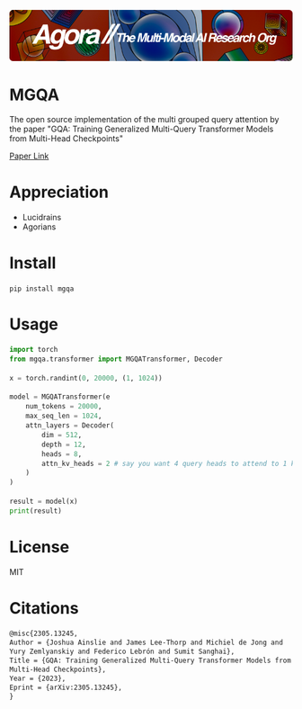 [![Multi-Modality](agorabanner.png)](https://discord.gg/qUtxnK2NMf)

# MGQA
The open source implementation of the multi grouped query attention by the paper "GQA: Training Generalized Multi-Query Transformer Models from Multi-Head Checkpoints"


[Paper Link](https://arxiv.org/abs/2305.13245)

# Appreciation
* Lucidrains
* Agorians

# Install
`pip install mgqa`

# Usage
```python
import torch
from mgqa.transformer import MGQATransformer, Decoder

x = torch.randint(0, 20000, (1, 1024))

model = MGQATransformer(e
    num_tokens = 20000,
    max_seq_len = 1024,
    attn_layers = Decoder(
        dim = 512,
        depth = 12,
        heads = 8,
        attn_kv_heads = 2 # say you want 4 query heads to attend to 1 key / value head
    )
)

result = model(x)
print(result)
```


# License
MIT

# Citations
```biblitex
@misc{2305.13245,
Author = {Joshua Ainslie and James Lee-Thorp and Michiel de Jong and Yury Zemlyanskiy and Federico Lebrón and Sumit Sanghai},
Title = {GQA: Training Generalized Multi-Query Transformer Models from Multi-Head Checkpoints},
Year = {2023},
Eprint = {arXiv:2305.13245},
}
```